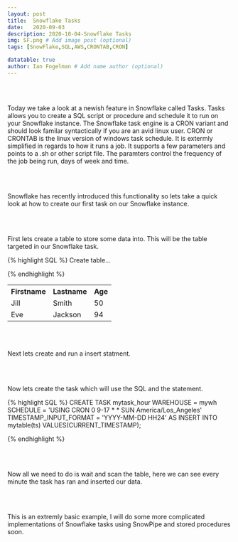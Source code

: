 ```yaml
---
layout: post
title:  Snowflake Tasks
date:   2020-09-03
description: 2020-10-04-Snowflake Tasks
img: SF.png # Add image post (optional)
tags: [SnowFlake,SQL,AWS,CRONTAB,CRON]

datatable: true
author: Ian Fogelman # Add name author (optional)
---
```


<meta property="og:title" content="Snowflake tasks">
<meta property="og:description" content="A blog by Ian Fogelman.">
<meta property="og:image" content="https://repository-images.githubusercontent.com/190807493/a3610e80-bed1-11e9-87ac-2a4f0aa3b2ee">
<meta property="og:url" content="https://repository-images.githubusercontent.com/190807493/a3610e80-bed1-11e9-87ac-2a4f0aa3b2ee">

<br>
<br>

Today we take a look at a newish feature in Snowflake called Tasks.
Tasks allows you to create a SQL script or procedure and schedule it to run on your Snowflake instance.
The Snowflake task engine is a CRON variant and should look familar syntactically if you are an avid linux user.
CRON or CRONTAB is the linux version of windows task schedule. It is extermly simplified in regards to how it runs a job. It supports a few parameters and points to a .sh or other script file. The paramters control the frequency of the job being run, days of week and time.

<br>
<br>

Snowflake has recently introduced this functionality so lets take a quick look at how to create our first task on our Snowflake instance.


<br>
<br>

First lets create a table to store some data into. This will be the table targeted in our Snowflake task.

{% highlight SQL %}
Create table...

{% endhighlight %}


 <table style="width:100%">
  <tr>
    <th>Firstname</th>
    <th>Lastname</th>
    <th>Age</th>
  </tr>
  <tr>
    <td>Jill</td>
    <td>Smith</td>
    <td>50</td>
  </tr>
  <tr>
    <td>Eve</td>
    <td>Jackson</td>
    <td>94</td>
  </tr>
</table> 
<br>
<br>

Next lets create and run a insert statment.

<br>
<br>

Now lets create the task which will use the SQL and the statement.

{% highlight SQL %}
CREATE TASK mytask_hour
  WAREHOUSE = mywh
  SCHEDULE = 'USING CRON 0 9-17 * * SUN America/Los_Angeles'
  TIMESTAMP_INPUT_FORMAT = 'YYYY-MM-DD HH24'
AS
INSERT INTO mytable(ts) VALUES(CURRENT_TIMESTAMP);

{% endhighlight %}

<br>
<br>

Now all we need to do is wait and scan the table, here we can see every minute the task has ran and inserted our data.

<br>
<br>

This is an extremly basic example, I will do some more complicated implementations of Snowflake tasks using SnowPipe and stored procedures soon. 
